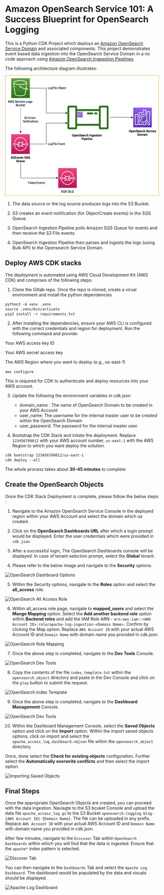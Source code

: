 
# Amazon OpenSearch Service 101: A Success Blueprint for OpenSearch Logging

This is a Python CDK Project which deploys an [Amazon OpenSearch Service Domain](https://aws.amazon.com/opensearch-service/) and associated components. This project demonstrates event based data ingestion into the OpenSearch Service Domain in a no code approach using [Amazon OpenSearch Ingeestion Pipelines](https://docs.aws.amazon.com/opensearch-service/latest/developerguide/ingestion.html).

The following architecture diagram illustrates:

![Ingestion Architecture](/images/ingestion_architecture_diagram.jpg)

1. The data source or the log source produces logs into the S3 Bucket.

2. S3 creates an event notification (for ObjectCreate events) in the SQS Queue.

3. OpenSearch Ingestion Pipeline polls Amazon SQS Queue for events and then receive the S3 File events.

4. OpenSearch Ingestion Pipeline then parses and ingests the logs (using Bulk API) to the Opensearch Service Domain.

## Deploy AWS CDK stacks

The deployment is automated using AWS Cloud Development Kit (AWS CDK) and comprises of the following steps:

1. Clone the Gitlab repo. Once the repo is cloned, create a virual environment and install the python dependencies

```
python3 -m venv .venv
source .venv/bin/activate
pip3 install -r requirements.txt
```

2. After installing the dependencies, ensure your AWS CLI is configured with the correct credentials and region for deployment. Run the following command and provide:

Your AWS access key ID

Your AWS secret access key

The AWS Region where you want to deploy (e.g., us-east-1)

``` aws configure ```

This is required for CDK to authenticate and deploy resources into your AWS account.

3. Update the following the environment variables in cdk.json
    - domain_name : The name of OpenSearch Domain to be created in your AWS Account
    - user_name: The username for the internal master user to be created within the OpenSearch Domain
    - user_password: The password for the internal master user.

4. Bootstrap the CDK Stack and initate the deployment. Replace `123456789012` with your AWS account number, `us-east-1` with the AWS Region to which you want deploy the solution.

```
cdk bootstrap 123456789012/us-east-1
cdk deploy --all
```

The whole process takes about **30-45 minutes** to complete.


## Create the OpenSearch Objects

Once the CDK Stack Deployment is complete, please follow the below steps : 

1. Navigate to the Amazon OpenSearch Service Console in the deployed region within your AWS Account and select the domain which us created.

2. Click on the **OpenSearch Dashboards URL** after which a login prompt would be displayed. Enter the user credentials which were provided in `cdk.json`

3. After a successful login, The OpenSearch Dashboards console will be displayed. In case of tenant selection prompt, select the **Global** tenant.

4. Please refer to the below image and navigate to the **Security** options.

![OpenSearch Dashboard Options](/images/options.png)

5. Within the Security options, navigate to the **Roles** option and select the **all_access** role.

![OpenSearch All Access Role](/images/all_access.png)

6. Within all_access role page, navigate to **mapped_users** and select the **Mange Mapping** option. Select the **Add another backend role** option within **Backend roles** and add the IAM Role ARN - ```arn:aws:iam::<AWS Account ID>:role/apache-log-ingestion-<Domain Name>```. Confirm by clicking the Map option.
Replace ```AWS Account ID```  with your actual AWS Account ID and ```Domain Name``` with domain name you provided in cdk.json.

![OpenSearch Role Mapping](/images/iam_role_mapping.png)

7. Once the above step is completed, navigate to the **Dev Tools** Console.

![OpenSearch Dev Tools](/images/dev_tools_console.png)

8. Copy the contents of the file ```index_template.txt``` within the ```opensearch_object``` directory and paste in the Dev Console and click on the ```play``` button to submit the request.

![OpenSearch Index Template](/images/index_template_creation.png)

9. Once the above step is completed, navigate to the **Dashboard Management** Console.

![OpenSearch Dev Tools](/images/dashboard_management.png)

10. Within the Dashboard Management Console, select the **Saved Objects** option and click on the **Import** option. Within the import saved objects options, click on import and select the ```apache_access_log_dashboard.ndjson``` file within the ```opensearch_object``` directory. 

Once, done select the **Check for existing objects** configuration. Further select the **Automatically overwrite conflicts** and then select the import option. 

![Importing Saved Objects](/images/saved_objects_import.png)

## Final Steps

Once the appropriate OpenSearch Objects are created, you can proceed with the data ingestion. Naviagte to the S3 bcuket Console and upload the data file ```apache_access_log.gz``` to the S3 Bucket ```opensearch-logging-blog-{AWS Account ID}-{Domain Name}```. The file can be uploaded in any prefix.
Replace ```AWS Account ID``` with your actual AWS Account ID and ```Domain Name``` with domain name you provided in cdk.json.

After few minutes, navigate to the ```Discover``` Tab within ```OpenSeacrh Dashboards``` within which you will find that the data is ingested. Ensure that the ```apache*``` index pattern is selected.

![Discover Tab](/images/discover_tab.png)

You can then navigate to the ```Dashboards``` Tab and select the ```Apache Log Dashboard```. The dashboard would be populated by the data and visuals should be displayed.

![Apache Log Dashboard](/images/apache_log_dashboard.png)


